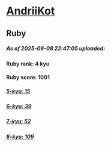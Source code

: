 # [AndriiKot](https://www.codewars.com/users/AndriiKot) 
## Ruby

##### As of 2025-09-08 22:47:05 uploaded:

#### Ruby rank: 4 kyu

#### Ruby score: 1001

##### [5-kyu: 15](https://github.com/AndriiKot/Ruby__CodeWars/tree/main/kyu-5)

##### [6-kyu: 39](https://github.com/AndriiKot/Ruby__CodeWars/tree/main/kyu-6)

##### [7-kyu: 52](https://github.com/AndriiKot/Ruby__CodeWars/tree/main/kyu-7)

##### [8-kyu: 109](https://github.com/AndriiKot/Ruby__CodeWars/tree/main/kyu-8)


